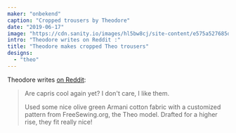 ```yaml
---
maker: "onbekend"
caption: "Cropped trousers by Theodore"
date: "2019-06-17"
image: "https://cdn.sanity.io/images/hl5bw8cj/site-content/e575a527685d83546061ac9508fd6ec83cd5bbfc-2160x3840.jpg"
intro: "Theodore writes on Reddit :"
title: "Theodore makes cropped Theo trousers"
designs:
  - "theo"
---
```



Theodore writes [on Reddit](https://www.reddit.com/r/sewing/comments/c1fue3/cropped_pants_for_the_summer_weather/):

> Are capris cool again yet? I don't care, I like them.
> 
> Used some nice olive green Armani cotton fabric with a customized pattern from FreeSewing.org, the Theo model. Drafted for a higher rise, they fit really nice!


